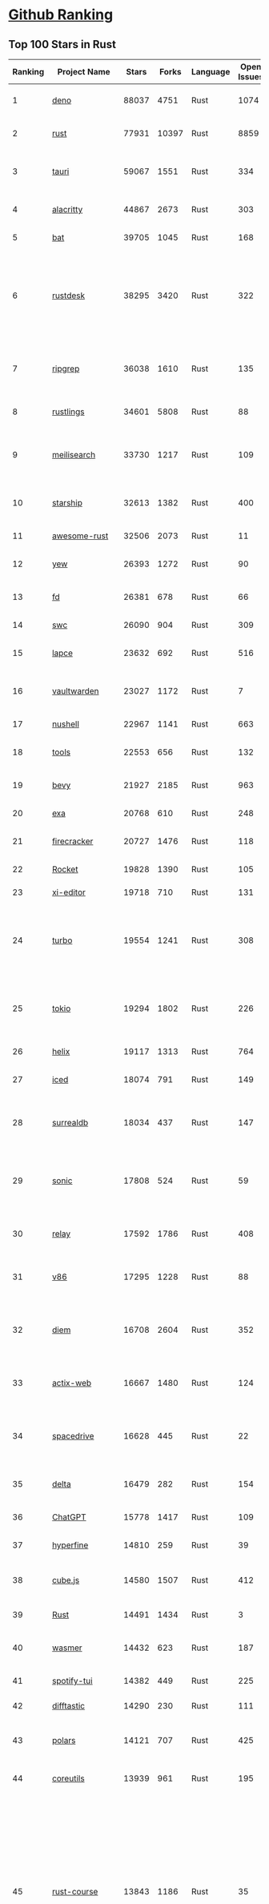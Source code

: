 [Github Ranking](../README.md)
==========

## Top 100 Stars in Rust

| Ranking | Project Name | Stars | Forks | Language | Open Issues | Description | Last Commit |
| ------- | ------------ | ----- | ----- | -------- | ----------- | ----------- | ----------- |
| 1 | [deno](https://github.com/denoland/deno) | 88037 | 4751 | Rust | 1074 | A modern runtime for JavaScript and TypeScript. | 2023-02-19T02:00:50Z |
| 2 | [rust](https://github.com/rust-lang/rust) | 77931 | 10397 | Rust | 8859 | Empowering everyone to build reliable and efficient software. | 2023-02-19T09:53:20Z |
| 3 | [tauri](https://github.com/tauri-apps/tauri) | 59067 | 1551 | Rust | 334 | Build smaller, faster, and more secure desktop applications with a web frontend. | 2023-02-18T20:37:01Z |
| 4 | [alacritty](https://github.com/alacritty/alacritty) | 44867 | 2673 | Rust | 303 | A cross-platform, OpenGL terminal emulator. | 2023-02-18T20:24:49Z |
| 5 | [bat](https://github.com/sharkdp/bat) | 39705 | 1045 | Rust | 168 | A cat(1) clone with wings. | 2023-02-13T22:08:09Z |
| 6 | [rustdesk](https://github.com/rustdesk/rustdesk) | 38295 | 3420 | Rust | 322 | Open source virtual / remote desktop infrastructure for everyone! The open source TeamViewer alternative. Display and control your PC and Android devices from anywhere at anytime. | 2023-02-19T07:31:30Z |
| 7 | [ripgrep](https://github.com/BurntSushi/ripgrep) | 36038 | 1610 | Rust | 135 | ripgrep recursively searches directories for a regex pattern while respecting your gitignore | 2023-02-18T16:34:31Z |
| 8 | [rustlings](https://github.com/rust-lang/rustlings) | 34601 | 5808 | Rust | 88 | :crab: Small exercises to get you used to reading and writing Rust code! | 2023-02-18T20:44:24Z |
| 9 | [meilisearch](https://github.com/meilisearch/meilisearch) | 33730 | 1217 | Rust | 109 | A lightning-fast search engine that fits effortlessly into your apps, websites, and workflow. | 2023-02-18T15:29:00Z |
| 10 | [starship](https://github.com/starship/starship) | 32613 | 1382 | Rust | 400 | ☄🌌️  The minimal, blazing-fast, and infinitely customizable prompt for any shell! | 2023-02-19T07:44:53Z |
| 11 | [awesome-rust](https://github.com/rust-unofficial/awesome-rust) | 32506 | 2073 | Rust | 11 | A curated list of Rust code and resources. | 2023-02-18T22:19:04Z |
| 12 | [yew](https://github.com/yewstack/yew) | 26393 | 1272 | Rust | 90 | Rust / Wasm framework for building client web apps | 2023-02-10T18:02:18Z |
| 13 | [fd](https://github.com/sharkdp/fd) | 26381 | 678 | Rust | 66 | A simple, fast and user-friendly alternative to 'find' | 2023-02-07T13:43:43Z |
| 14 | [swc](https://github.com/swc-project/swc) | 26090 | 904 | Rust | 309 | Rust-based platform for the Web | 2023-02-19T09:32:50Z |
| 15 | [lapce](https://github.com/lapce/lapce) | 23632 | 692 | Rust | 516 | Lightning-fast and Powerful Code Editor written in Rust | 2023-02-19T01:28:27Z |
| 16 | [vaultwarden](https://github.com/dani-garcia/vaultwarden) | 23027 | 1172 | Rust | 7 | Unofficial Bitwarden compatible server written in Rust, formerly known as bitwarden_rs | 2023-02-17T13:17:39Z |
| 17 | [nushell](https://github.com/nushell/nushell) | 22967 | 1141 | Rust | 663 | A new type of shell | 2023-02-18T17:38:47Z |
| 18 | [tools](https://github.com/rome/tools) | 22553 | 656 | Rust | 132 | Unified developer tools for JavaScript, TypeScript, and the web | 2023-02-18T23:52:46Z |
| 19 | [bevy](https://github.com/bevyengine/bevy) | 21927 | 2185 | Rust | 963 | A refreshingly simple data-driven game engine built in Rust | 2023-02-19T09:35:22Z |
| 20 | [exa](https://github.com/ogham/exa) | 20768 | 610 | Rust | 248 | A modern replacement for ‘ls’. | 2023-02-16T23:56:44Z |
| 21 | [firecracker](https://github.com/firecracker-microvm/firecracker) | 20727 | 1476 | Rust | 118 | Secure and fast microVMs for serverless computing. | 2023-02-19T09:17:18Z |
| 22 | [Rocket](https://github.com/SergioBenitez/Rocket) | 19828 | 1390 | Rust | 105 | A web framework for Rust. | 2023-02-17T20:01:13Z |
| 23 | [xi-editor](https://github.com/xi-editor/xi-editor) | 19718 | 710 | Rust | 131 | A modern editor with a backend written in Rust. | 2023-02-01T16:30:16Z |
| 24 | [turbo](https://github.com/vercel/turbo) | 19554 | 1241 | Rust | 308 | Incremental bundler and build system optimized for JavaScript and TypeScript, written in Rust – including Turbopack and Turborepo. | 2023-02-19T08:22:22Z |
| 25 | [tokio](https://github.com/tokio-rs/tokio) | 19294 | 1802 | Rust | 226 | A runtime for writing reliable asynchronous applications with Rust. Provides I/O, networking, scheduling, timers, ... | 2023-02-19T09:19:51Z |
| 26 | [helix](https://github.com/helix-editor/helix) | 19117 | 1313 | Rust | 764 | A post-modern modal text editor. | 2023-02-19T01:55:30Z |
| 27 | [iced](https://github.com/iced-rs/iced) | 18074 | 791 | Rust | 149 | A cross-platform GUI library for Rust, inspired by Elm | 2023-02-19T04:01:37Z |
| 28 | [surrealdb](https://github.com/surrealdb/surrealdb) | 18034 | 437 | Rust | 147 | A scalable, distributed, collaborative, document-graph database, for the realtime web | 2023-02-16T12:22:40Z |
| 29 | [sonic](https://github.com/valeriansaliou/sonic) | 17808 | 524 | Rust | 59 | 🦔 Fast, lightweight & schema-less search backend. An alternative to Elasticsearch that runs on a few MBs of RAM. | 2023-01-08T19:14:14Z |
| 30 | [relay](https://github.com/facebook/relay) | 17592 | 1786 | Rust | 408 | Relay is a JavaScript framework for building data-driven React applications. | 2023-02-19T00:14:45Z |
| 31 | [v86](https://github.com/copy/v86) | 17295 | 1228 | Rust | 88 | x86 virtualization in your browser, recompiling x86 to wasm on the fly | 2023-01-06T15:35:16Z |
| 32 | [diem](https://github.com/diem/diem) | 16708 | 2604 | Rust | 352 | Diem’s mission is to build a trusted and innovative financial network that empowers people and businesses around the world. | 2023-02-19T09:29:00Z |
| 33 | [actix-web](https://github.com/actix/actix-web) | 16667 | 1480 | Rust | 124 | Actix Web is a powerful, pragmatic, and extremely fast web framework for Rust. | 2023-02-13T23:48:09Z |
| 34 | [spacedrive](https://github.com/spacedriveapp/spacedrive) | 16628 | 445 | Rust | 22 | Spacedrive is an open source cross-platform file explorer, powered by a virtual distributed filesystem written in Rust. | 2023-02-17T20:32:04Z |
| 35 | [delta](https://github.com/dandavison/delta) | 16479 | 282 | Rust | 154 | A syntax-highlighting pager for git, diff, and grep output | 2023-02-09T06:02:53Z |
| 36 | [ChatGPT](https://github.com/lencx/ChatGPT) | 15778 | 1417 | Rust | 109 | 🔮 ChatGPT Desktop Application (Mac, Windows and Linux) | 2023-02-17T11:45:47Z |
| 37 | [hyperfine](https://github.com/sharkdp/hyperfine) | 14810 | 259 | Rust | 39 | A command-line benchmarking tool | 2023-02-18T17:14:17Z |
| 38 | [cube.js](https://github.com/cube-js/cube.js) | 14580 | 1507 | Rust | 412 | 📊  Cube — The Semantic Layer for Building Data Applications | 2023-02-18T20:26:58Z |
| 39 | [Rust](https://github.com/TheAlgorithms/Rust) | 14491 | 1434 | Rust | 3 |  All Algorithms implemented in Rust  | 2023-02-18T21:32:19Z |
| 40 | [wasmer](https://github.com/wasmerio/wasmer) | 14432 | 623 | Rust | 187 | 🚀 The leading WebAssembly Runtime supporting WASI and Emscripten | 2023-02-18T17:42:38Z |
| 41 | [spotify-tui](https://github.com/Rigellute/spotify-tui) | 14382 | 449 | Rust | 225 | Spotify for the terminal written in Rust 🚀 | 2023-01-20T22:39:05Z |
| 42 | [difftastic](https://github.com/Wilfred/difftastic) | 14290 | 230 | Rust | 111 | a structural diff that understands syntax 🟥🟩 | 2023-02-19T08:40:04Z |
| 43 | [polars](https://github.com/pola-rs/polars) | 14121 | 707 | Rust | 425 | Fast multi-threaded, hybrid-out-of-core DataFrame library in Rust \| Python \| Node.js | 2023-02-19T09:59:11Z |
| 44 | [coreutils](https://github.com/uutils/coreutils) | 13939 | 961 | Rust | 195 | Cross-platform Rust rewrite of the GNU coreutils | 2023-02-19T09:40:31Z |
| 45 | [rust-course](https://github.com/sunface/rust-course) | 13843 | 1186 | Rust | 35 | “连续六年成为全世界最受喜爱的语言，无 GC 也无需手动内存管理、极高的性能和安全性、过程/OO/函数式编程、优秀的包管理、JS 未来基石" — 工作之余的第二语言来试试 Rust 吧。<<Rust语言圣经>>拥有全面且深入的讲解、生动贴切的示例、德芙般丝滑的内容，甚至还有JS程序员关注的 WASM 和 Deno 等专题。这可能是目前最用心的 Rust 中文学习教程 / Book  | 2023-02-16T06:00:09Z |
| 46 | [RustPython](https://github.com/RustPython/RustPython) | 13630 | 924 | Rust | 232 | A Python Interpreter written in Rust | 2023-02-19T06:39:13Z |
| 47 | [egui](https://github.com/emilk/egui) | 13512 | 950 | Rust | 349 | egui: an easy-to-use immediate mode GUI in Rust that runs on both web and native | 2023-02-18T18:52:10Z |
| 48 | [anki](https://github.com/ankitects/anki) | 13246 | 1656 | Rust | 101 | Anki for desktop computers | 2023-02-18T11:47:51Z |
| 49 | [vector](https://github.com/vectordotdev/vector) | 12751 | 1012 | Rust | 1602 | A high-performance observability data pipeline. | 2023-02-18T18:34:46Z |
| 50 | [tikv](https://github.com/tikv/tikv) | 12659 | 1912 | Rust | 949 | Distributed transactional key-value database, originally created to complement TiDB | 2023-02-18T08:19:04Z |
| 51 | [mdBook](https://github.com/rust-lang/mdBook) | 12556 | 1287 | Rust | 353 | Create book from markdown files. Like Gitbook but implemented in Rust | 2023-02-15T13:26:00Z |
| 52 | [navi](https://github.com/denisidoro/navi) | 12499 | 454 | Rust | 47 | An interactive cheatsheet tool for the command-line | 2022-12-21T11:06:29Z |
| 53 | [gitui](https://github.com/extrawurst/gitui) | 12306 | 387 | Rust | 98 | Blazing 💥 fast terminal-ui for git written in rust 🦀 | 2023-02-18T20:47:26Z |
| 54 | [book](https://github.com/rust-lang/book) | 11574 | 2721 | Rust | 169 | The Rust Programming Language | 2023-02-19T00:16:27Z |
| 55 | [ruffle](https://github.com/ruffle-rs/ruffle) | 11499 | 582 | Rust | 2339 | A Flash Player emulator written in Rust | 2023-02-19T06:20:52Z |
| 56 | [wasmtime](https://github.com/bytecodealliance/wasmtime) | 11484 | 911 | Rust | 476 | A fast and secure runtime for WebAssembly | 2023-02-18T16:43:07Z |
| 57 | [rust-analyzer](https://github.com/rust-lang/rust-analyzer) | 11426 | 1178 | Rust | 1161 | A Rust compiler front-end for IDEs | 2023-02-19T00:40:56Z |
| 58 | [hyper](https://github.com/hyperium/hyper) | 11251 | 1324 | Rust | 175 | An HTTP library for Rust | 2023-02-17T13:36:11Z |
| 59 | [Pake](https://github.com/tw93/Pake) | 11162 | 829 | Rust | 8 | 🤱🏻 Turn any webpage into a desktop app with Rust.  🤱🏻 很简单的用 Rust 打包网页生成很小的桌面 App | 2023-02-18T09:51:19Z |
| 60 | [carbonyl](https://github.com/fathyb/carbonyl) | 11048 | 248 | Rust | 27 | Chromium running inside your terminal | 2023-02-18T20:47:58Z |
| 61 | [static-analysis](https://github.com/analysis-tools-dev/static-analysis) | 10902 | 1225 | Rust | 1 | ⚙️ A curated list of static analysis (SAST) tools and linters for all programming languages, config files, build tools, and more. The focus is on tools which improve code quality. | 2023-02-18T22:16:37Z |
| 62 | [tree-sitter](https://github.com/tree-sitter/tree-sitter) | 10883 | 619 | Rust | 350 | An incremental parsing system for programming tools | 2023-02-18T16:38:20Z |
| 63 | [clap](https://github.com/clap-rs/clap) | 10706 | 886 | Rust | 210 | A full featured, fast Command Line Argument Parser for Rust | 2023-02-19T00:52:47Z |
| 64 | [just](https://github.com/casey/just) | 10703 | 271 | Rust | 156 | 🤖 Just a command runner | 2023-02-17T20:40:53Z |
| 65 | [rust-raspberrypi-OS-tutorials](https://github.com/rust-embedded/rust-raspberrypi-OS-tutorials) | 10441 | 627 | Rust | 1 | :books: Learn to write an embedded OS in Rust :crab: | 2022-12-30T20:30:34Z |
| 66 | [zola](https://github.com/getzola/zola) | 10318 | 738 | Rust | 152 | A fast static site generator in a single binary with everything built-in. https://www.getzola.org | 2023-02-18T00:00:59Z |
| 67 | [fnm](https://github.com/Schniz/fnm) | 10317 | 298 | Rust | 87 | 🚀 Fast and simple Node.js version manager, built in Rust | 2023-02-18T07:25:01Z |
| 68 | [zellij](https://github.com/zellij-org/zellij) | 10044 | 307 | Rust | 386 | A terminal workspace with batteries included | 2023-02-18T12:58:50Z |
| 69 | [solana](https://github.com/solana-labs/solana) | 10026 | 2764 | Rust | 791 | Web-Scale Blockchain for fast, secure, scalable, decentralized apps and marketplaces. | 2023-02-19T09:06:27Z |
| 70 | [diesel](https://github.com/diesel-rs/diesel) | 9915 | 874 | Rust | 95 | A safe, extensible ORM and Query Builder for Rust | 2023-02-17T13:29:40Z |
| 71 | [cargo](https://github.com/rust-lang/cargo) | 9845 | 1925 | Rust | 1355 | The Rust package manager | 2023-02-19T05:27:09Z |
| 72 | [tui-rs](https://github.com/fdehau/tui-rs) | 9756 | 459 | Rust | 91 | Build terminal user interfaces and dashboards using Rust | 2023-02-17T16:17:18Z |
| 73 | [py-spy](https://github.com/benfred/py-spy) | 9741 | 346 | Rust | 93 | Sampling profiler for Python programs | 2023-02-09T02:21:20Z |
| 74 | [neovide](https://github.com/neovide/neovide) | 9556 | 376 | Rust | 337 | No Nonsense Neovim Client in Rust | 2023-02-18T19:38:24Z |
| 75 | [czkawka](https://github.com/qarmin/czkawka) | 9552 | 267 | Rust | 234 | Multi functional app to find duplicates, empty folders, similar images etc. | 2023-02-19T09:21:16Z |
| 76 | [zoxide](https://github.com/ajeetdsouza/zoxide) | 9398 | 341 | Rust | 29 | A smarter cd command. Supports all major shells. | 2023-02-18T05:25:55Z |
| 77 | [comprehensive-rust](https://github.com/google/comprehensive-rust) | 9251 | 423 | Rust | 37 | This is the Rust course used by the Android team at Google. It provides you the material to quickly teach Rust to everyone. | 2023-02-19T08:40:27Z |
| 78 | [RustScan](https://github.com/RustScan/RustScan) | 9231 | 672 | Rust | 89 | 🤖 The Modern Port Scanner 🤖 | 2023-02-04T00:43:33Z |
| 79 | [lsd](https://github.com/Peltoche/lsd) | 9206 | 306 | Rust | 93 | The next gen ls command | 2023-02-02T16:21:03Z |
| 80 | [xsv](https://github.com/BurntSushi/xsv) | 9180 | 290 | Rust | 108 | A fast CSV command line toolkit written in Rust. | 2022-12-22T10:10:37Z |
| 81 | [rust-clippy](https://github.com/rust-lang/rust-clippy) | 8965 | 1183 | Rust | 1629 | A bunch of lints to catch common mistakes and improve your Rust code. Book: https://doc.rust-lang.org/clippy/ | 2023-02-18T20:49:46Z |
| 82 | [ruff](https://github.com/charliermarsh/ruff) | 8753 | 273 | Rust | 191 | An extremely fast Python linter, written in Rust. | 2023-02-19T09:41:02Z |
| 83 | [spotifyd](https://github.com/Spotifyd/spotifyd) | 8638 | 406 | Rust | 59 | A spotify daemon | 2023-02-18T20:07:15Z |
| 84 | [axum](https://github.com/tokio-rs/axum) | 8624 | 598 | Rust | 18 | Ergonomic and modular web framework built with Tokio, Tower, and Hyper | 2023-02-18T06:43:49Z |
| 85 | [druid](https://github.com/linebender/druid) | 8549 | 544 | Rust | 257 | A data-first Rust-native UI design toolkit.  | 2023-02-17T18:42:17Z |
| 86 | [xray](https://github.com/atom-archive/xray) | 8531 | 245 | Rust | 16 | An experimental next-generation Electron-based text editor | 2019-07-22T17:46:06Z |
| 87 | [talent-plan](https://github.com/pingcap/talent-plan) | 8469 | 1118 | Rust | 96 | open source training courses about distributed database and distributed systems | 2023-01-26T16:44:49Z |
| 88 | [broot](https://github.com/Canop/broot) | 8193 | 193 | Rust | 158 | A new way to see and navigate directory trees : https://dystroy.org/broot | 2023-02-10T14:31:06Z |
| 89 | [rayon](https://github.com/rayon-rs/rayon) | 8068 | 407 | Rust | 152 | Rayon: A data parallelism library for Rust | 2023-02-17T19:36:53Z |
| 90 | [sqlx](https://github.com/launchbadge/sqlx) | 7992 | 823 | Rust | 403 | 🧰 The Rust SQL Toolkit. An async, pure Rust SQL crate featuring compile-time checked queries without a DSL. Supports PostgreSQL, MySQL, SQLite, and MSSQL. | 2023-02-18T22:46:35Z |
| 91 | [substrate](https://github.com/paritytech/substrate) | 7914 | 2524 | Rust | 999 | Substrate: The platform for blockchain innovators | 2023-02-19T08:35:26Z |
| 92 | [universal-android-debloater](https://github.com/0x192/universal-android-debloater) | 7910 | 462 | Rust | 194 | Cross-platform GUI written in Rust using ADB to debloat non-rooted android devices. Improve your privacy, the security and battery life of your device. | 2023-02-17T18:39:42Z |
| 93 | [amethyst](https://github.com/amethyst/amethyst) | 7879 | 774 | Rust | 0 | Data-oriented and data-driven game engine written in Rust | 2021-12-06T18:23:49Z |
| 94 | [windows-rs](https://github.com/microsoft/windows-rs) | 7847 | 339 | Rust | 31 | Rust for Windows | 2023-02-17T21:32:32Z |
| 95 | [nom](https://github.com/rust-bakery/nom) | 7747 | 748 | Rust | 182 | Rust parser combinator framework | 2023-02-16T23:27:35Z |
| 96 | [tokei](https://github.com/XAMPPRocky/tokei) | 7726 | 398 | Rust | 92 | Count your code, quickly. | 2023-02-06T15:17:57Z |
| 97 | [warp](https://github.com/seanmonstar/warp) | 7711 | 650 | Rust | 159 | A super-easy, composable, web server framework for warp speeds. | 2023-02-18T18:31:51Z |
| 98 | [actix](https://github.com/actix/actix) | 7698 | 612 | Rust | 35 | Actor framework for Rust. | 2023-01-27T16:50:49Z |
| 99 | [bandwhich](https://github.com/imsnif/bandwhich) | 7665 | 235 | Rust | 52 | Terminal bandwidth utilization tool | 2023-01-22T17:46:27Z |
| 100 | [tantivy](https://github.com/quickwit-oss/tantivy) | 7654 | 459 | Rust | 235 | Tantivy is a full-text search engine library inspired by Apache Lucene and written in Rust | 2023-02-17T12:57:15Z |

